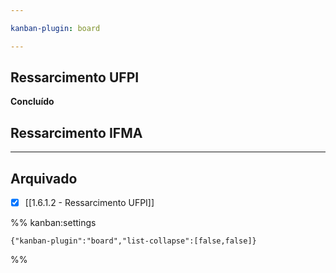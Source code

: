 ```yaml
---

kanban-plugin: board

---
```


## Ressarcimento UFPI

**Concluído**


## Ressarcimento IFMA



***

## Arquivado

- [x] [[1.6.1.2 - Ressarcimento UFPI]]

%% kanban:settings
```
{"kanban-plugin":"board","list-collapse":[false,false]}
```
%%